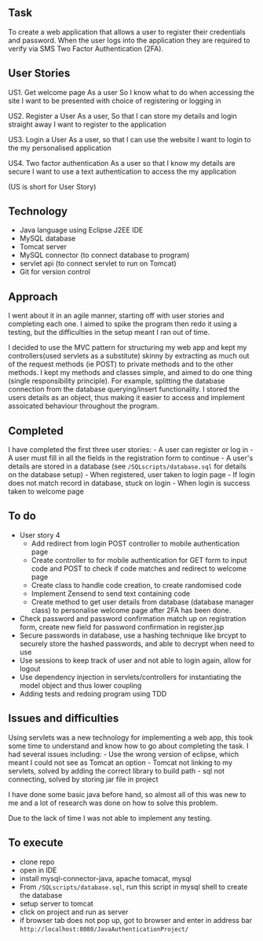 ## Task

To  create a web application that allows a user to register their credentials and password. When the user logs into the application they are required to verify via SMS Two Factor Authentication (2FA).

## User Stories

US1. Get welcome page
  As a user
  So I know what to do when accessing the site
  I want to be presented with choice of registering or logging in
  
US2. Register a User
  As a user,
  So that I can store my details and login straight away
  I want to register to the application
  
US3. Login a User
  As a user,
  so that I can use the website
  I want to login to the my personalised application

US4. Two factor authentication
  As a user
  so that I know my details are secure
  I want to use a text authentication to access the my application
  
 (US is short for User Story)

## Technology

- Java language using Eclipse J2EE IDE
- MySQL database
- Tomcat server 
- MySQL connector (to connect database to program)
- servlet api (to connect servlet to run on Tomcat)
- Git for version control

## Approach

I went about it in an agile manner, starting off with user stories and completing each one. I aimed to spike the program then redo it using a testing, but the difficulties in the setup meant I ran out of time.

I decided to use the MVC pattern for structuring my web app and kept my controllers(used servlets as a substitute) skinny by extracting as much out of the request methods (ie POST) to private methods and to the other methods. I kept my methods and classes simple, and aimed to do one thing (single responsibility principle). For example, splitting the database connection from the database querying/insert functionality. I stored the users details as an object, thus making it easier to access and implement assoicated behaviour throughout the program.

## Completed

I have completed the first three user stories:
	- A user can register or log in
	- A user must fill in all the fields in the registration form to continue
	- A user's details are stored in a database (see `/SQLscripts/database.sql` for details on the database setup)
	- When registered, user taken to login page
	- If login does not match record in database, stuck on login
	- When login is success taken to welcome page

## To do

- User story 4
	- Add redirect from login POST controller to mobile authentication page
	- Create controller to for mobile authentication for GET form to input code and POST to check if code matches and redirect to welcome page
	- Create class to handle code creation, to create randomised code
	- Implement Zensend to send text containing code
	- Create method to get user details from database (database manager class) to personalise welcome page after 2FA has been done.
- Check password and password confirmation match up on registration form, create new field for password confirmation in register.jsp
- Secure passwords in database, use a hashing technique like brcypt to securely store the hashed passwords, and able to decrypt when need to use
- Use sessions to keep track of user and not able to login again, allow for logout
- Use dependency injection in servlets/controllers for instantiating the model object and thus lower coupling
- Adding tests and redoing program using TDD

## Issues and difficulties

Using servlets was a new technology for implementing a web app, this took some time to understand and know how to go about completing the task. I had several issues including:
	- Use the wrong version of eclipse, which meant I could not see as  Tomcat an option
	- Tomcat not linking to my servlets, solved by adding the correct library to build path
	- sql not connecting, solved by storing jar file in project
	
I have done some basic java before hand, so almost all of this was new to me and a lot of research was done on how to solve this problem. 

Due to the lack of time I was not able to implement any testing. 

## To execute

- clone repo
- open in IDE
- install mysql-connector-java, apache tomacat, mysql
- From `/SQLscripts/database.sql`, run this script in mysql shell to create the database
- setup server to tomcat 
- click on project and run as server
- if browser tab does not pop up, got to browser and enter in address bar `http://localhost:8080/JavaAuthenticationProject/`